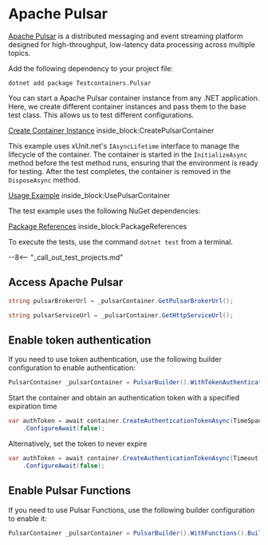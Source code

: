 # Apache Pulsar

[Apache Pulsar](https://pulsar.apache.org/) is a distributed messaging and event streaming platform designed for high-throughput, low-latency data processing across multiple topics.

Add the following dependency to your project file:

```console title="NuGet"
dotnet add package Testcontainers.Pulsar
```

You can start a Apache Pulsar container instance from any .NET application. Here, we create different container instances and pass them to the base test class. This allows us to test different configurations.

<!--codeinclude-->
[Create Container Instance](../../tests/Testcontainers.Pulsar.Tests/PulsarContainerTest.cs) inside_block:CreatePulsarContainer
<!--/codeinclude-->

This example uses xUnit.net's `IAsyncLifetime` interface to manage the lifecycle of the container. The container is started in the `InitializeAsync` method before the test method runs, ensuring that the environment is ready for testing. After the test completes, the container is removed in the `DisposeAsync` method.

<!--codeinclude-->
[Usage Example](../../tests/Testcontainers.Pulsar.Tests/PulsarContainerTest.cs) inside_block:UsePulsarContainer
<!--/codeinclude-->

The test example uses the following NuGet dependencies:

<!--codeinclude-->
[Package References](../../tests/Testcontainers.Pulsar.Tests/Testcontainers.Pulsar.Tests.csproj) inside_block:PackageReferences
<!--/codeinclude-->

To execute the tests, use the command `dotnet test` from a terminal.

--8<-- "_call_out_test_projects.md"

## Access Apache Pulsar

```csharp title="Gets the Pulsar broker URL"
string pulsarBrokerUrl = _pulsarContainer.GetPulsarBrokerUrl();
```

```csharp title="Gets the Pulsar service URL"
string pulsarServiceUrl = _pulsarContainer.GetHttpServiceUrl();
```

## Enable token authentication

If you need to use token authentication, use the following builder configuration to enable authentication:

```csharp
PulsarContainer _pulsarContainer = PulsarBuilder().WithTokenAuthentication().Build();
```

Start the container and obtain an authentication token with a specified expiration time

```csharp
var authToken = await container.CreateAuthenticationTokenAsync(TimeSpan.FromHours(1))
    .ConfigureAwait(false);
```

Alternatively, set the token to never expire

```csharp
var authToken = await container.CreateAuthenticationTokenAsync(Timeout.InfiniteTimeSpan)
    .ConfigureAwait(false);
```

## Enable Pulsar Functions

If you need to use Pulsar Functions, use the following builder configuration to enable it:

```csharp
PulsarContainer _pulsarContainer = PulsarBuilder().WithFunctions().Build();
```